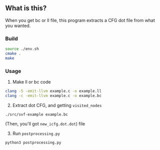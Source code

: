 ## What is this?

When you get bc or ll file, this program extracts a CFG dot file from what you wanted.


### Build
```bash
source ./env.sh
cmake .
make
```

### Usage

1. Make ll or bc code
```bash
clang -S -emit-llvm example.c -o example.ll
clang -c -emit-llvm example.c -o example.bc
```

2. Extract dot CFG, and getting `visited_nodes`
```
./src/svf-example example.bc
```

(Then, you'll got `new_icfg.dot.dot`) file

3. Run `postprocessing.py`
```
python3 postprocessing.py
```

